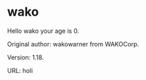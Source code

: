 # wako

Hello wako your age is 0.

Original author: wakowarner from WAKOCorp.

Version: 1.18.

URL: holi

